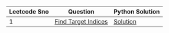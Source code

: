 Leetcode Sno | Question | Python Solution 
   ------------ | -------- | --------------- 
1 | [Find Target Indices](https://github.com/RISHIKESHdev/Leetcode/blob/optimizedSolution/Array/Find%20Target%20Indices.txt) | [Solution](https://github.com/RISHIKESHdev/Leetcode/blob/optimizedSolution/Array/Find%20Target%20Indices.py) 
